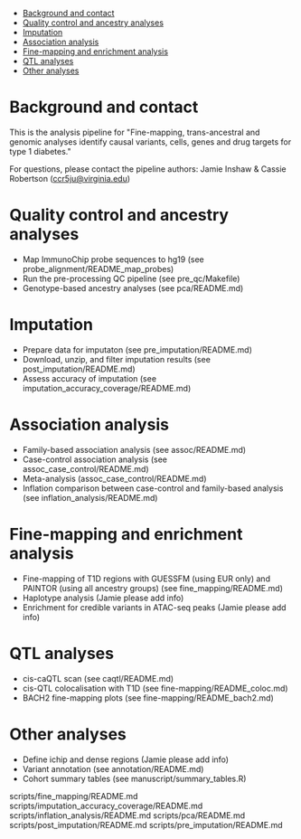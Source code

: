 <!-- TOC depthFrom:1 depthTo:1 withLinks:1 updateOnSave:1 orderedList:0 -->

- [Background and contact](#background-and-contact)
- [Quality control and ancestry analyses](#quality-control-and-ancestry-analyses)
- [Imputation](#imputation)
- [Association analysis](#association-analysis)
- [Fine-mapping and enrichment analysis](#fine-mapping-and-enrichment-analysis)
- [QTL analyses](#qtl-analyses)
- [Other analyses](#other-analyses)

<!-- /TOC -->

# Background and contact
This is the analysis pipeline for "Fine-mapping, trans-ancestral and genomic analyses identify causal variants, cells, genes and drug targets for type 1 diabetes."

For questions, please contact the pipeline authors: Jamie Inshaw & Cassie Robertson (ccr5ju@virginia.edu)


# Quality control and ancestry analyses
* Map ImmunoChip probe sequences to hg19 (see probe_alignment/README_map_probes)
* Run the pre-processing QC pipeline (see pre_qc/Makefile)
* Genotype-based ancestry analyses (see pca/README.md)


# Imputation
* Prepare data for imputaton (see pre_imputation/README.md)
* Download, unzip, and filter imputation results (see post_imputation/README.md)
* Assess accuracy of imputation  (see imputation_accuracy_coverage/README.md)


# Association analysis
* Family-based association analysis (see assoc/README.md)
* Case-control association analysis (see assoc_case_control/README.md)
* Meta-analysis (assoc_case_control/README.md)
* Inflation comparison between case-control and family-based analysis	(see inflation_analysis/README.md)


# Fine-mapping and enrichment analysis
* Fine-mapping of T1D regions with GUESSFM (using EUR only) and PAINTOR (using all ancestry groups) (see fine_mapping/README.md)
* Haplotype analysis (Jamie please add info)
* Enrichment for credible variants in ATAC-seq peaks (Jamie please add info)


# QTL analyses
* cis-caQTL scan (see caqtl/README.md)
* cis-QTL colocalisation with T1D (see fine-mapping/README_coloc.md)
* BACH2 fine-mapping plots (see fine-mapping/README_bach2.md)


# Other analyses
* Define ichip and dense regions (Jamie please add info)
* Variant annotation (see annotation/README.md)
* Cohort summary tables (see manuscript/summary_tables.R)







scripts/fine_mapping/README.md
scripts/imputation_accuracy_coverage/README.md
scripts/inflation_analysis/README.md
scripts/pca/README.md
scripts/post_imputation/README.md
scripts/pre_imputation/README.md
